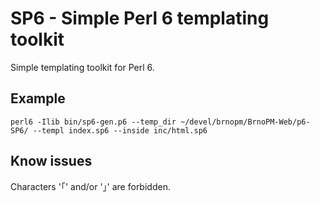 SP6 - Simple Perl 6 templating toolkit
======================================

Simple templating toolkit for Perl 6.

Example
-------

    perl6 -Ilib bin/sp6-gen.p6 --temp_dir ~/devel/brnopm/BrnoPM-Web/p6-SP6/ --templ index.sp6 --inside inc/html.sp6

Know issues
-----------

Characters '｢' and/or '｣' are forbidden.
